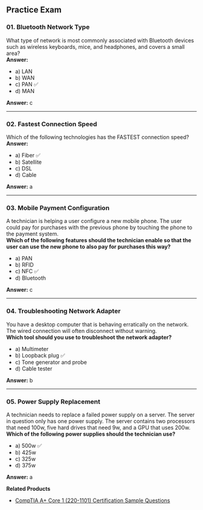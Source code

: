 ## Practice Exam

### 01. Bluetooth Network Type

What type of network is most commonly associated with Bluetooth devices such as wireless keyboards, mice, and headphones, and covers a small area?  
**Answer:**

- a) LAN  
- b) WAN  
- c) PAN ✅  
- d) MAN  

**Answer:** c

---

### 02. Fastest Connection Speed

Which of the following technologies has the FASTEST connection speed?  
**Answer:**

- a) Fiber ✅  
- b) Satellite  
- c) DSL  
- d) Cable  

**Answer:** a

---

### 03. Mobile Payment Configuration

A technician is helping a user configure a new mobile phone. The user could pay for purchases with the previous phone by touching the phone to the payment system.  
**Which of the following features should the technician enable so that the user can use the new phone to also pay for purchases this way?**

- a) PAN  
- b) RFID  
- c) NFC ✅  
- d) Bluetooth  

**Answer:** c

---

### 04. Troubleshooting Network Adapter

You have a desktop computer that is behaving erratically on the network. The wired connection will often disconnect without warning.  
**Which tool should you use to troubleshoot the network adapter?**

- a) Multimeter  
- b) Loopback plug ✅  
- c) Tone generator and probe  
- d) Cable tester  

**Answer:** b

---

### 05. Power Supply Replacement

A technician needs to replace a failed power supply on a server. The server in question only has one power supply. The server contains two processors that need 100w, five hard drives that need 9w, and a GPU that uses 200w.  
**Which of the following power supplies should the technician use?**

- a) 500w ✅  
- b) 425w  
- c) 325w  
- d) 375w  

**Answer:** a

**Related Products**

- [CompTIA A+ Core 1 (220-1101) Certification Sample Questions](https://www.edusum.com/comptia/comptia-core-1-220-1101-certification-sample-questions)
